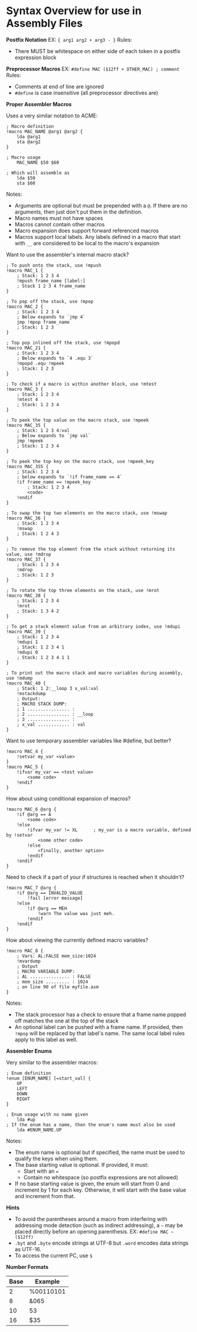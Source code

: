 # Syntax Overview for use in Assembly Files

**Postfix Notation**
EX: `{ arg1 arg2 + arg3 - }`
Rules:

* There MUST be whitespace on either side of each token in a postfix expression block

**Preprocessor Macros**
EX: `#define MAC ($12ff + OTHER_MAC) ; comment`
Rules:

* Comments at end of line are ignored
* `#define` is case insensitive (all preprocessor directives are)

**Proper Assembler Macros**

Uses a very similar notation to ACME:
```
; Macro definition
!macro MAC_NAME @arg1 @arg2 {
    lda @arg1
    sta @arg2
}

; Macro usage
    MAC_NAME $50 $60

; Which will assemble as
    lda $50
    sta $60
```

Notes:
* Arguments are optional but must be prepended with a `@`. If there are no arguments, then just don't put them in the definition.
* Macro names must not have spaces
* Macros cannot contain other macros
* Macro expansion does support forward referenced macros
* Macros support local labels. Any labels defined in a macro that start with `__` are considered to be local to the macro's expansion

Want to use the assembler's internal macro stack?
```
; To push onto the stack, use !mpush
!macro MAC_1 {
    ; Stack: 1 2 3 4
    !mpush frame_name [label:]
    ; Stack 1 2 3 4 frame_name
}

; To pop off the stack, use !mpop
!macro MAC_2 {
    ; Stack: 1 2 3 4
    ; Below expands to `jmp 4`
    jmp !mpop frame_name
    ; Stack: 1 2 3
}

; Top pop inlined off the stack, use !mpopd
!macro MAC_21 {
    ; Stack: 1 2 3 4
    ; Below expands to `4 .equ 3`
    !mpopd .equ !mpeek
    ; Stack: 1 2 3
}

; To check if a macro is within another block, use !mtest
!macro MAC_3 {
    ; Stack: 1 2 3 4
    !mtest 4
    ; Stack: 1 2 3 4
}

; To peek the top value on the macro stack, use !mpeek
!macro MAC_35 {
    ; Stack: 1 2 3 4:val
    ; Below expands to `jmp val`
    jmp !mpeek
    ; Stack: 1 2 3 4
}

; To peek the top key on the macro stack, use !mpeek_key
!macro MAC_355 {
    ; Stack: 1 2 3 4
    ; below expands to `!if frame_name == 4`
    !if frame_name == !mpeek_key
        ; Stack: 1 2 3 4
        <code>
    !endif
}

; To swap the top two elements on the macro stack, use !mswap
!macro MAC_36 {
    ; Stack: 1 2 3 4
    !mswap
    ; Stack: 1 2 4 3
}

; To remove the top element from the stack without returning its value, use !mdrop
!macro MAC_37 {
    ; Stack: 1 2 3 4
    !mdrop
    ; Stack: 1 2 3
}

; To rotate the top three elements on the stack, use !mrot
!macro MAC_38 {
    ; Stack: 1 2 3 4
    !mrot
    ; Stack: 1 3 4 2
}

; To get a stack element value from an arbitrary index, use !mdupi
!macro MAC_39 {
    ; Stack: 1 2 3 4
    !mdupi 1
    ; Stack: 1 2 3 4 1
    !mdupi 0
    ; Stack: 1 2 3 4 1 1
}

; To print out the macro stack and macro variables during assembly, use !mdump
!macro MAC_40 {
    ; Stack: 1 2:__loop 3 x_val:val
    !mstackdump
    ; Output:
    ; MACRO STACK DUMP:
    ; 1 ................ : 
    ; 2 ................ : __loop
    ; 3 ................ : 
    ; x_val ............ : val
}
```

Want to use temporary assembler variables like #define, but better?
```
!macro MAC_4 {
    !setvar my_var <value>
}
!macro MAC_5 {
    !ifvar my_var == <test value>
        <some code>
    !endif
}
```

How about using conditional expansion of macros?
```
!macro MAC_6 @arg {
    !if @arg == A
        <some code>
    !else
        !ifvar my_var != XL      ; my_var is a macro variable, defined by !setvar
            <some other code>
        !else
            <finally, another option>
        !endif
    !endif
}
```

Need to check if a part of your if structures is reached when it shouldn't?
```
!macro MAC_7 @arg {
    !if @arg == INVALID_VALUE
        !fail [error message]
    !else
        !if @arg == MEH
            !warn The value was just meh.
        !endif
    !endif
}
```

How about viewing the currently defined macro variables?
```
!macro MAC_8 {
    ; Vars: AL:FALSE mem_size:1024
    !mvardump
    ; Output
    ; MACRO VARIABLE DUMP:
    ; AL ............... : FALSE
    ; mem_size ......... : 1024
    ; on line 90 of file myfile.asm
}
```

Notes:
* The stack processor has a check to ensure that a frame name popped off matches the one at the top of the stack
* An optional label can be pushed with a frame name. If provided, then `!mpop` will be replaced by that label's name. The same local label rules apply to this label as well.

**Assembler Enums**

Very similar to the assembler macros:
```
; Enum definition
!enum [ENUM_NAME] [=start_val] {
    UP
    LEFT
    DOWN
    RIGHT
}

; Enum usage with no name given
    lda #up
; If the enum has a name, then the enum's name must also be used
    lda #ENUM_NAME.UP
```

Notes:
* The enum name is optional but if specified, the name must be used to qualify the keys when using them.
* The base starting value is optional. If provided, it must:
  * Start with an `=`
  * Contain no whitespace (so postfix expressions are not allowed)
* If no base starting value is given, the enum will start from 0 and increment by 1 for each key. Otherwise, it will start with the base value and increment from that.

**Hints**

* To avoid the parentheses around a macro from interfering with addressing mode detection (such as indirect addressing), a `~` may be placed directly before an opening parenthesis. EX: `#define MAC ~($12ff)`
* `.byt` and `.byte` encode strings at UTF-8 but `.word` encodes data strings as UTF-16.
* To access the current PC, use `$`

**Number Formats**

| Base | Example   |
| ---- | --------- |
| 2    | %00110101 |
| 8    | &065      |
| 10   | 53        |
| 16   | $35       |

